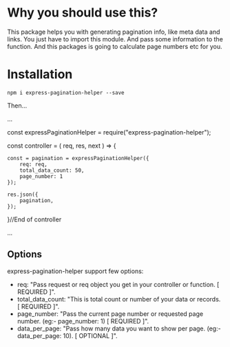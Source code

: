 # Why you should use this?

This package helps you with generating pagination info, like meta data and links.
You just have to import this module. And pass some information to the function.
And this packages is going to calculate page numbers etc for you.


# Installation

`npm i express-pagination-helper --save`

Then...

...

const expressPaginationHelper = require("express-pagination-helper");

const controller = ( req, res, next ) => {

    const = pagination = expressPaginationHelper({
        req: req, 
        total_data_count: 50, 
        page_number: 1
    });

    res.json({
        pagination,
    });

}//End of controller



...


## Options

express-pagination-helper support few options:

* req: "Pass request or req object you get in your controller or function.  [ REQUIRED ]".
* total_data_count: "This is total count or number of your data or records. [ REQUIRED ]".
* page_number: "Pass the current page number or requested page number. (eg:- page_number: 1) [ REQUIRED ]".
* data_per_page: "Pass how many data you want to show per page. (eg:- data_per_page: 10). [ OPTIONAL ]".



